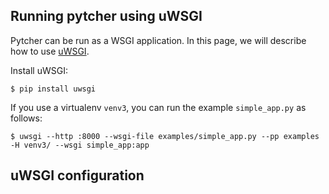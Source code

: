 ## Running pytcher using uWSGI

Pytcher can be run as a WSGI application. In this page, we will describe how to use [uWSGI](https://uwsgi-docs.readthedocs.io/en/latest/).

Install uWSGI:
    
    $ pip install uwsgi
    
If you use a virtualenv `venv3`, you can run the example `simple_app.py` as follows:

    $ uwsgi --http :8000 --wsgi-file examples/simple_app.py --pp examples  -H venv3/ --wsgi simple_app:app
    
## uWSGI configuration
